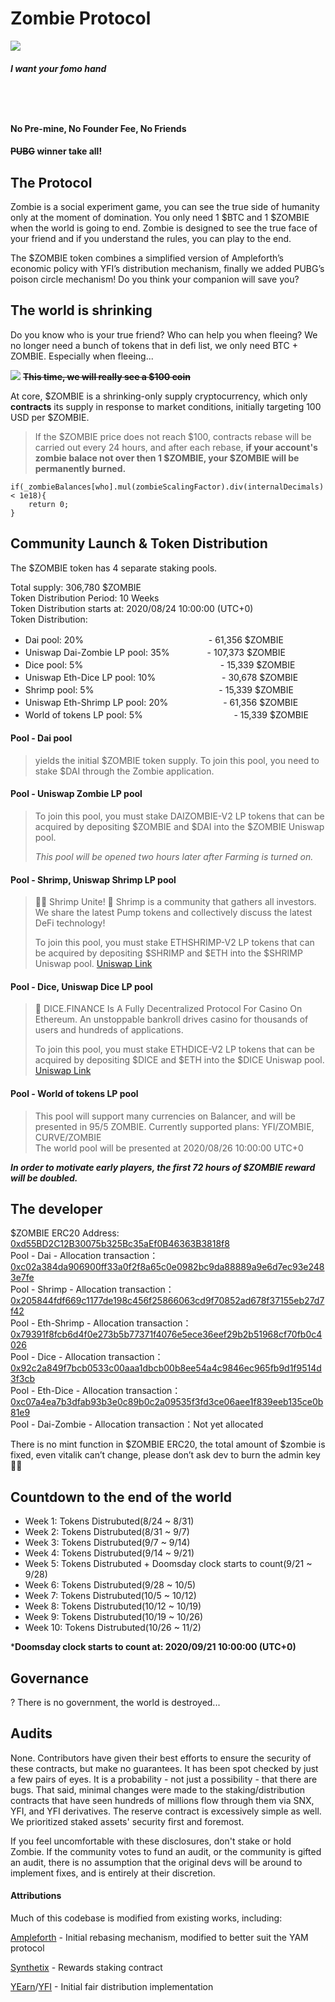 # Zombie Protocol 
![](https://i.imgur.com/JJpiT1Y.jpg)
#### *I want your fomo hand*
   　  
-----
#### No Pre-mine, No Founder Fee, No Friends
#### ~~PUBG~~ winner take all!

## The Protocol
Zombie is a social experiment game, you can see the true side of humanity only at the moment of domination. You only need 1 $BTC and 1 $ZOMBIE when the world is going to end. Zombie is designed to see the true face of your friend and if you understand the rules, you can play to the end.

The $ZOMBIE token combines a simplified version of Ampleforth’s economic policy with YFI’s distribution mechanism, finally we added PUBG’s poison circle mechanism! Do you think your companion will save you?

## The world is shrinking

Do you know who is your true friend? Who can help you when fleeing? We no longer need a bunch of tokens that in defi list, we only need BTC + ZOMBIE. Especially when fleeing...


![](https://i.imgur.com/aIeonHV.png)
**~~This time, we will really see a $100 coin~~**


At core, $ZOMBIE is a shrinking-only supply cryptocurrency, which only **contracts** its supply in response to market conditions, initially targeting 100 USD per $ZOMBIE. 

> If the $ZOMBIE price does not reach $100, contracts rebase will be carried out every 24 hours, and after each rebase, **if your account's zombie balace not over then 1 $ZOMBIE, your $ZOMBIE will be permanently burned.**
```
if(_zombieBalances[who].mul(zombieScalingFactor).div(internalDecimals) < 1e18){
    return 0;
}
```

## Community Launch & Token Distribution
The $ZOMBIE token has 4 separate staking pools.

Total supply: 306,780 $ZOMBIE  
Token Distribution Period: 10 Weeks  
Token Distribution starts at: 2020/08/24 10:00:00 (UTC+0)  
Token Distribution:
* Dai pool: 20% 　　　　　　　　　　　　　　- 61,356 $ZOMBIE
* Uniswap Dai-Zombie LP pool: 35% 　　　　- 107,373 $ZOMBIE
* Dice pool: 5% 　　 　　 　　 　　 　　　　　　 - 15,339 $ZOMBIE
* Uniswap Eth-Dice LP pool: 10% 　　　　　　　 - 30,678 $ZOMBIE
* Shrimp pool: 5%  　　　　　　　　　　　　　　- 15,339 $ZOMBIE
* Uniswap Eth-Shrimp LP pool: 20%  　　　　　　- 61,356 $ZOMBIE
* World of tokens LP pool: 5%  　 　 　　 　　 　　　- 15,339 $ZOMBIE


#### Pool - Dai pool
> yields the initial $ZOMBIE token supply. To join this pool, you need to stake $DAI through the Zombie application.

#### Pool - Uniswap Zombie LP pool
> To join this pool, you must stake  DAIZOMBIE-V2 LP tokens that can be acquired by depositing $ZOMBIE and $DAI into the $ZOMBIE Uniswap pool.
> 
> *This pool will be opened two hours later after Farming is turned on.*

#### Pool - Shrimp, Uniswap Shrimp LP pool
> 🚨🚨 Shrimp Unite!
>  🦐 Shrimp is a community that gathers all investors. We share the latest Pump tokens and collectively discuss the latest DeFi technology!
>  
> To join this pool, you must stake  ETHSHRIMP-V2 LP tokens that can be acquired by depositing $SHRIMP and $ETH into the $SHRIMP Uniswap pool. [Uniswap Link](https://app.uniswap.org/#/add/0x38c4102d11893351ced7ef187fcf43d33eb1abe6/ETH)

#### Pool - Dice, Uniswap Dice LP pool
> 🎲 DICE.FINANCE Is A Fully Decentralized Protocol For Casino On Ethereum. An unstoppable bankroll drives casino for thousands of users and hundreds of applications.
> 
> To join this pool, you must stake  ETHDICE-V2 LP tokens that can be acquired by depositing $DICE and $ETH into the $DICE Uniswap pool. [Uniswap Link](https://app.uniswap.org/#/add/ETH/0xcf67ced76e8356366291246a9222169f4dbdbe64)

#### Pool - World of tokens LP pool
>This pool will support many currencies on Balancer, and will be presented in 95/5 ZOMBIE. Currently supported plans: YFI/ZOMBIE, CURVE/ZOMBIE  
>The world pool will be presented at 2020/08/26 10:00:00 UTC+0

***In order to motivate early players, the first 72 hours of $ZOMBIE reward will be doubled.***


## The developer
$ZOMBIE ERC20 Address: [0xd55BD2C12B30075b325Bc35aEf0B46363B3818f8](https://etherscan.io/token/0xd55BD2C12B30075b325Bc35aEf0B46363B3818f8)  
Pool - Dai - Allocation transaction：[0xc02a384da906900ff33a0f2f8a65c0e0982bc9da88889a9e6d7ec93e2483e7fe](https://etherscan.io/tx/0xc02a384da906900ff33a0f2f8a65c0e0982bc9da88889a9e6d7ec93e2483e7fe)  
Pool - Shrimp - Allocation transaction：[0x205844fdf669c1177de198c456f25866063cd9f70852ad678f37155eb27d7f42](https://etherscan.io/tx/0x205844fdf669c1177de198c456f25866063cd9f70852ad678f37155eb27d7f42)  
Pool - Eth-Shrimp  - Allocation transaction：[0x79391f8fcb6d4f0e273b5b77371f4076e5ece36eef29b2b51968cf70fb0c4026](https://etherscan.io/tx/0x79391f8fcb6d4f0e273b5b77371f4076e5ece36eef29b2b51968cf70fb0c4026)  
Pool - Dice - Allocation transaction：[0x92c2a849f7bcb0533c00aaa1dbcb00b8ee54a4c9846ec965fb9d1f9514d3f3cb](https://etherscan.io/tx/0x92c2a849f7bcb0533c00aaa1dbcb00b8ee54a4c9846ec965fb9d1f9514d3f3cb)  
Pool - Eth-Dice - Allocation transaction：[0xc07a4ea7b3dfab93b3e0c89b0c2a09535f3fd3ce06aee1f839eeb135ce0b81e9](https://etherscan.io/tx/0xc07a4ea7b3dfab93b3e0c89b0c2a09535f3fd3ce06aee1f839eeb135ce0b81e9)  
Pool - Dai-Zombie - Allocation transaction：Not yet allocated  

There is no mint function in $ZOMBIE ERC20, the total amount of $zombie is fixed, even vitalik can’t change, please don’t ask dev to burn the admin key🙆‍♂️

## Countdown to the end of the world
* Week 1: Tokens Distrubuted(8/24 ~ 8/31)
* Week 2: Tokens Distrubuted(8/31 ~ 9/7)
* Week 3: Tokens Distrubuted(9/7 ~ 9/14)
* Week 4: Tokens Distrubuted(9/14 ~ 9/21)
* Week 5: Tokens Distrubuted + Doomsday clock starts to count(9/21 ~ 9/28)
* Week 6: Tokens Distrubuted(9/28 ~ 10/5)
* Week 7: Tokens Distrubuted(10/5 ~ 10/12)
* Week 8: Tokens Distrubuted(10/12 ~ 10/19)
* Week 9: Tokens Distrubuted(10/19 ~ 10/26)
* Week 10: Tokens Distrubuted(10/26 ~ 11/2)

***Doomsday clock starts to count at: 2020/09/21 10:00:00 (UTC+0)**

## Governance
? There is no government, the world is destroyed...


## Audits

None. Contributors have given their best efforts to ensure the security of these contracts, but make no guarantees. It has been spot checked by just a few pairs of eyes. It is a probability - not just a possibility - that there are bugs. That said, minimal changes were made to the staking/distribution contracts that have seen hundreds of millions flow through them via SNX, YFI, and YFI derivatives. The reserve contract is excessively simple as well. We prioritized staked assets' security first and foremost.


If you feel uncomfortable with these disclosures, don't stake or hold Zombie. If the community votes to fund an audit, or the community is gifted an audit, there is no assumption that the original devs will be around to implement fixes, and is entirely at their discretion.



#### Attributions
Much of this codebase is modified from existing works, including:

[Ampleforth](https://ampleforth.org) - Initial rebasing mechanism, modified to better suit the YAM protocol

[Synthetix](https://synthetix.io) - Rewards staking contract

[YEarn](https://yearn.finance)/[YFI](https://ygov.finance) - Initial fair distribution implementation
